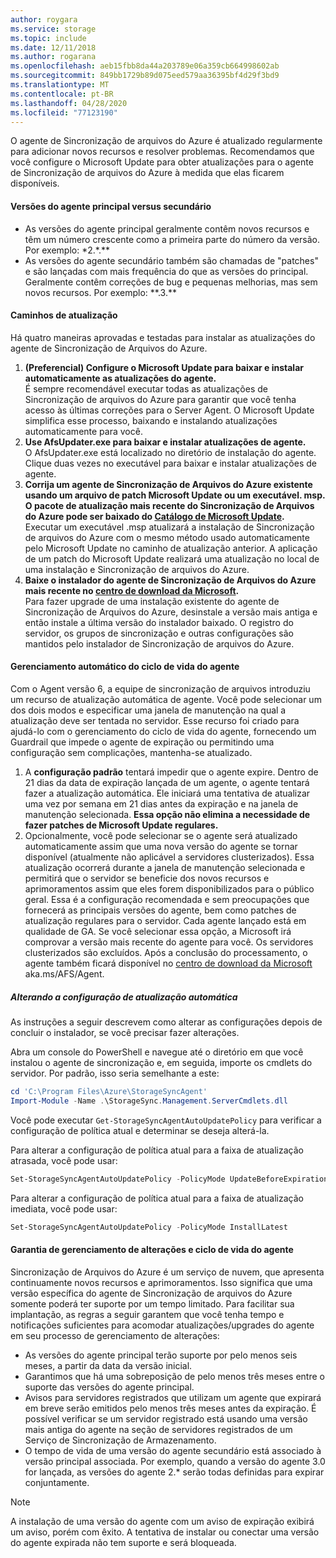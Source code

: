 ```yaml
---
author: roygara
ms.service: storage
ms.topic: include
ms.date: 12/11/2018
ms.author: rogarana
ms.openlocfilehash: aeb15fbb8da44a203789e06a359cb664998602ab
ms.sourcegitcommit: 849bb1729b89d075eed579aa36395bf4d29f3bd9
ms.translationtype: MT
ms.contentlocale: pt-BR
ms.lasthandoff: 04/28/2020
ms.locfileid: "77123190"
---
```

O agente de Sincronização de arquivos do Azure é atualizado regularmente para adicionar novos recursos e resolver problemas. Recomendamos que você configure o Microsoft Update para obter atualizações para o agente de Sincronização de arquivos do Azure à medida que elas ficarem disponíveis.

#### <a name="major-vs-minor-agent-versions"></a>Versões do agente principal versus secundário
* As versões do agente principal geralmente contêm novos recursos e têm um número crescente como a primeira parte do número da versão. Por exemplo: \*2.\*.\*\*
* As versões do agente secundário também são chamadas de "patches" e são lançadas com mais frequência do que as versões do principal. Geralmente contêm correções de bug e pequenas melhorias, mas sem novos recursos. Por exemplo: \*\*.3.\*\*

#### <a name="upgrade-paths"></a>Caminhos de atualização
Há quatro maneiras aprovadas e testadas para instalar as atualizações do agente de Sincronização de Arquivos do Azure. 
1. **(Preferencial) Configure o Microsoft Update para baixar e instalar automaticamente as atualizações do agente.**  
    É sempre recomendável executar todas as atualizações de Sincronização de arquivos do Azure para garantir que você tenha acesso às últimas correções para o Server Agent. O Microsoft Update simplifica esse processo, baixando e instalando atualizações automaticamente para você.
2. **Use AfsUpdater.exe para baixar e instalar atualizações de agente.**  
    O AfsUpdater.exe está localizado no diretório de instalação do agente. Clique duas vezes no executável para baixar e instalar atualizações de agente. 
3. **Corrija um agente de Sincronização de Arquivos do Azure existente usando um arquivo de patch Microsoft Update ou um executável. msp. O pacote de atualização mais recente do Sincronização de Arquivos do Azure pode ser baixado do [Catálogo de Microsoft Update](https://www.catalog.update.microsoft.com/Search.aspx?q=Azure%20File%20Sync).**  
    Executar um executável .msp atualizará a instalação de Sincronização de arquivos do Azure com o mesmo método usado automaticamente pelo Microsoft Update no caminho de atualização anterior. A aplicação de um patch do Microsoft Update realizará uma atualização no local de uma instalação e Sincronização de arquivos do Azure.
4. **Baixe o instalador do agente de Sincronização de Arquivos do Azure mais recente no [centro de download da Microsoft](https://go.microsoft.com/fwlink/?linkid=858257).**  
    Para fazer upgrade de uma instalação existente do agente de Sincronização de Arquivos do Azure, desinstale a versão mais antiga e então instale a última versão do instalador baixado. O registro do servidor, os grupos de sincronização e outras configurações são mantidos pelo instalador de Sincronização de arquivos do Azure.

#### <a name="automatic-agent-lifecycle-management"></a>Gerenciamento automático do ciclo de vida do agente
Com o Agent versão 6, a equipe de sincronização de arquivos introduziu um recurso de atualização automática de agente. Você pode selecionar um dos dois modos e especificar uma janela de manutenção na qual a atualização deve ser tentada no servidor. Esse recurso foi criado para ajudá-lo com o gerenciamento do ciclo de vida do agente, fornecendo um Guardrail que impede o agente de expiração ou permitindo uma configuração sem complicações, mantenha-se atualizado.
1. A **configuração padrão** tentará impedir que o agente expire. Dentro de 21 dias da data de expiração lançada de um agente, o agente tentará fazer a atualização automática. Ele iniciará uma tentativa de atualizar uma vez por semana em 21 dias antes da expiração e na janela de manutenção selecionada. **Essa opção não elimina a necessidade de fazer patches de Microsoft Update regulares.**
1. Opcionalmente, você pode selecionar se o agente será atualizado automaticamente assim que uma nova versão do agente se tornar disponível (atualmente não aplicável a servidores clusterizados). Essa atualização ocorrerá durante a janela de manutenção selecionada e permitirá que o servidor se beneficie dos novos recursos e aprimoramentos assim que eles forem disponibilizados para o público geral. Essa é a configuração recomendada e sem preocupações que fornecerá as principais versões do agente, bem como patches de atualização regulares para o servidor. Cada agente lançado está em qualidade de GA. Se você selecionar essa opção, a Microsoft irá comprovar a versão mais recente do agente para você. Os servidores clusterizados são excluídos. Após a conclusão do processamento, o agente também ficará disponível no [centro de download da Microsoft](https://go.microsoft.com/fwlink/?linkid=858257) aka.ms/AFS/Agent.

 ##### <a name="changing-the-auto-upgrade-setting"></a>Alterando a configuração de atualização automática

As instruções a seguir descrevem como alterar as configurações depois de concluir o instalador, se você precisar fazer alterações.

Abra um console do PowerShell e navegue até o diretório em que você instalou o agente de sincronização e, em seguida, importe os cmdlets do servidor. Por padrão, isso seria semelhante a este:
```powershell
cd 'C:\Program Files\Azure\StorageSyncAgent'
Import-Module -Name .\StorageSync.Management.ServerCmdlets.dll
```

Você pode executar `Get-StorageSyncAgentAutoUpdatePolicy` para verificar a configuração de política atual e determinar se deseja alterá-la.

Para alterar a configuração de política atual para a faixa de atualização atrasada, você pode usar:
```powershell
Set-StorageSyncAgentAutoUpdatePolicy -PolicyMode UpdateBeforeExpiration
```

Para alterar a configuração de política atual para a faixa de atualização imediata, você pode usar:
```powershell
Set-StorageSyncAgentAutoUpdatePolicy -PolicyMode InstallLatest
```

#### <a name="agent-lifecycle-and-change-management-guarantees"></a>Garantia de gerenciamento de alterações e ciclo de vida do agente
Sincronização de Arquivos do Azure é um serviço de nuvem, que apresenta continuamente novos recursos e aprimoramentos. Isso significa que uma versão específica do agente de Sincronização de arquivos do Azure somente poderá ter suporte por um tempo limitado. Para facilitar sua implantação, as regras a seguir garantem que você tenha tempo e notificações suficientes para acomodar atualizações/upgrades do agente em seu processo de gerenciamento de alterações:

- As versões do agente principal terão suporte por pelo menos seis meses, a partir da data da versão inicial.
- Garantimos que há uma sobreposição de pelo menos três meses entre o suporte das versões do agente principal. 
- Avisos para servidores registrados que utilizam um agente que expirará em breve serão emitidos pelo menos três meses antes da expiração. É possível verificar se um servidor registrado está usando uma versão mais antiga do agente na seção de servidores registrados de um Serviço de Sincronização de Armazenamento.
- O tempo de vida de uma versão do agente secundário está associado à versão principal associada. Por exemplo, quando a versão do agente 3.0 for lançada, as versões do agente 2.\* serão todas definidas para expirar conjuntamente.

> [!Note]
> A instalação de uma versão do agente com um aviso de expiração exibirá um aviso, porém com êxito. A tentativa de instalar ou conectar uma versão do agente expirada não tem suporte e será bloqueada.
